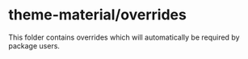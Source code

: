 # theme-material/overrides

This folder contains overrides which will automatically be required by package users.
